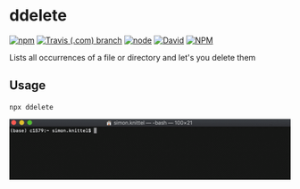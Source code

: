 # ddelete

[![npm](https://img.shields.io/npm/v/ddelete)](https://www.npmjs.com/package/ddelete)
[![Travis (.com) branch](https://img.shields.io/travis/com/simonknittel/ddelete/master)](https://travis-ci.com/simonknittel/ddelete)
[![node](https://img.shields.io/node/v/ddelete)](https://github.com/simonknittel/ddelete/blob/master/package.json)
[![David](https://img.shields.io/david/simonknittel/ddelete)](https://david-dm.org/simonknittel/ddelete)
[![NPM](https://img.shields.io/npm/l/ddelete)](https://github.com/simonknittel/ddelete/blob/master/LICENSE)

Lists all occurrences of a file or directory and let's you delete them

## Usage

```
npx ddelete
```
![Screencast](screencast.gif)
